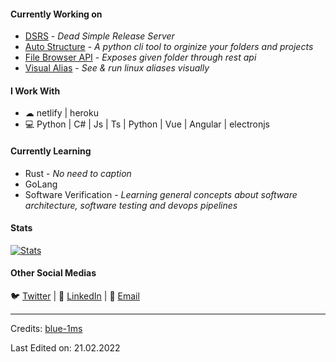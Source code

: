   
#### Currently Working on
* [DSRS](https://github.com/shakg/dsrs) - *Dead Simple Release Server*
* [Auto Structure](https://github.com/shakg/AutoStructure) - *A python cli tool to orginize your folders and projects*
* [File Browser API](https://github.com/shakg/file-browser-api) - *Exposes given folder through rest api*
* [Visual Alias](https://github.com/shakg/visual-alias) - *See & run linux aliases visually*


#### I Work With
* ☁ netlify | heroku 
* 💻 Python | C# | Js | Ts | Python | Vue | Angular | electronjs

#### Currently Learning
* Rust - *No need to caption*
* GoLang
* Software Verification - *Learning general concepts about software architecture, software testing and devops pipelines*

 #### Stats
[![Stats](https://github-readme-stats.vercel.app/api?username=shakg)](https://github.com/shakg)

#### Other Social Medias
🐦 [Twitter](https://twitter.com/ishakgonul1) | 💼 [LinkedIn](https://www.linkedin.com/in/ishak-g%C3%B6n%C3%BCl-302004130/) | 📧 [Email](mailto:ishakgonulgb@gmail.com)
 

<!--
**blue-1ms/blue-1ms** is a ✨ _special_ ✨ repository because its `README.md` (this file) appears on your GitHub profile.
-->
-----
Credits: [blue-1ms](https://github.com/blue-1ms)

Last Edited on: 21.02.2022
